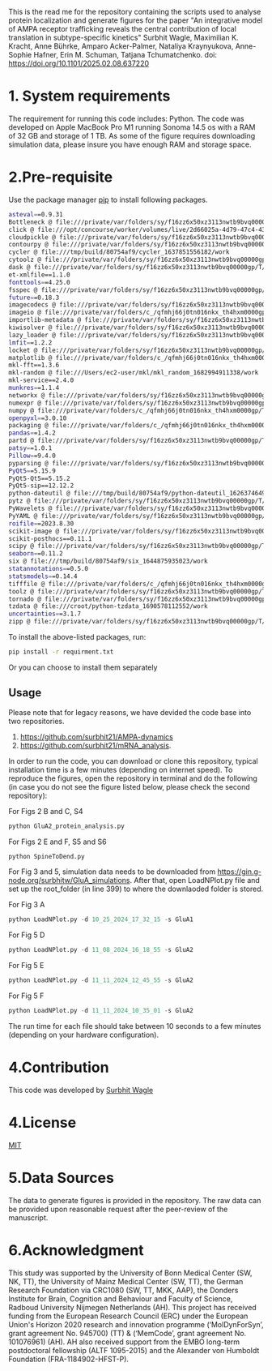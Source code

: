 This is the read me for the repository containing the scripts used to analyse protein localization and generate figures for the paper
"An integrative model of AMPA receptor trafficking reveals the central contribution of local translation in subtype-specific kinetics"
Surbhit Wagle, Maximilian K. Kracht, Anne Bührke, Amparo Acker-Palmer, Nataliya Kraynyukova, Anne-Sophie Hafner,  Erin M. Schuman,  Tatjana Tchumatchenko.
doi: https://doi.org/10.1101/2025.02.08.637220

# 1. System requirements
The requirement for running this code includes: Python. The code was developed on Apple MacBook Pro M1 running Sonoma 14.5 os with a RAM of 32 GB and
storage of 1 TB. As some of the figure requires downloading simulation data, please insure you have enough RAM and storage space.
# 2.Pre-requisite

Use the package manager [pip](https://pip.pypa.io/en/stable/) to install following packages.

```bash
asteval==0.9.31
Bottleneck @ file:///private/var/folders/sy/f16zz6x50xz3113nwtb9bvq00000gp/T/abs_29949159-f86f-474b-bc1f-aaa1e0e222b4ofusifik/croots/recipe/bottleneck_1657175564045/work
click @ file:///opt/concourse/worker/volumes/live/2d66025a-4d79-47c4-43be-6220928b6c82/volume/click_1646056610594/work
cloudpickle @ file:///private/var/folders/sy/f16zz6x50xz3113nwtb9bvq00000gp/T/abs_c57ujq_pgm/croot/cloudpickle_1683040025620/work
contourpy @ file:///private/var/folders/sy/f16zz6x50xz3113nwtb9bvq00000gp/T/abs_17gskqgptz/croots/recipe/contourpy_1663827415320/work
cycler @ file:///tmp/build/80754af9/cycler_1637851556182/work
cytoolz @ file:///private/var/folders/sy/f16zz6x50xz3113nwtb9bvq00000gp/T/abs_95v3uo4da9/croot/cytoolz_1667465932724/work
dask @ file:///private/var/folders/sy/f16zz6x50xz3113nwtb9bvq00000gp/T/abs_ccdxmmxbox/croot/dask-core_1686782920612/work
et-xmlfile==1.1.0
fonttools==4.25.0
fsspec @ file:///private/var/folders/sy/f16zz6x50xz3113nwtb9bvq00000gp/T/abs_actb8g3z8o/croot/fsspec_1695734513142/work
future==0.18.3
imagecodecs @ file:///private/var/folders/sy/f16zz6x50xz3113nwtb9bvq00000gp/T/abs_ddpwfftoh7/croot/imagecodecs_1695064957263/work
imageio @ file:///private/var/folders/c_/qfmhj66j0tn016nkx_th4hxm0000gp/T/abs_8994zt3rks/croot/imageio_1695996461372/work
importlib-metadata @ file:///private/var/folders/sy/f16zz6x50xz3113nwtb9bvq00000gp/T/abs_81_20mq0d8/croot/importlib-metadata_1678997090664/work
kiwisolver @ file:///private/var/folders/sy/f16zz6x50xz3113nwtb9bvq00000gp/T/abs_e26jwrjf6j/croot/kiwisolver_1672387151391/work
lazy_loader @ file:///private/var/folders/sy/f16zz6x50xz3113nwtb9bvq00000gp/T/abs_4a85lv11ob/croot/lazy_loader_1695850116141/work
lmfit==1.2.2
locket @ file:///private/var/folders/sy/f16zz6x50xz3113nwtb9bvq00000gp/T/abs_81b4c56b-0395-495d-81c1-83208d36944d357hqdd0/croots/recipe/locket_1652903116052/work
matplotlib @ file:///private/var/folders/c_/qfmhj66j0tn016nkx_th4hxm0000gp/T/abs_42_ot0zpzy/croot/matplotlib-suite_1693812472014/work
mkl-fft==1.3.6
mkl-random @ file:///Users/ec2-user/mkl/mkl_random_1682994911338/work
mkl-service==2.4.0
munkres==1.1.4
networkx @ file:///private/var/folders/sy/f16zz6x50xz3113nwtb9bvq00000gp/T/abs_666p3uavvu/croot/networkx_1690562005807/work
numexpr @ file:///private/var/folders/sy/f16zz6x50xz3113nwtb9bvq00000gp/T/abs_1b50c1js9s/croot/numexpr_1683227065029/work
numpy @ file:///private/var/folders/c_/qfmhj66j0tn016nkx_th4hxm0000gp/T/abs_2ajpp3regc/croot/numpy_and_numpy_base_1691164374110/work
openpyxl==3.0.10
packaging @ file:///private/var/folders/c_/qfmhj66j0tn016nkx_th4hxm0000gp/T/abs_2algm5p9lp/croot/packaging_1693575178038/work
pandas==1.4.2
partd @ file:///private/var/folders/sy/f16zz6x50xz3113nwtb9bvq00000gp/T/abs_eb38x0gc6u/croot/partd_1693937900739/work
patsy==1.0.1
Pillow==9.4.0
pyparsing @ file:///private/var/folders/sy/f16zz6x50xz3113nwtb9bvq00000gp/T/abs_3a17y2delq/croots/recipe/pyparsing_1661452538853/work
PyQt5==5.15.9
PyQt5-Qt5==5.15.2
PyQt5-sip==12.12.2
python-dateutil @ file:///tmp/build/80754af9/python-dateutil_1626374649649/work
pytz @ file:///private/var/folders/sy/f16zz6x50xz3113nwtb9bvq00000gp/T/abs_ddzpsmm2_f/croot/pytz_1671697430473/work
PyWavelets @ file:///private/var/folders/sy/f16zz6x50xz3113nwtb9bvq00000gp/T/abs_4d73vf63_v/croot/pywavelets_1670425181052/work
PyYAML @ file:///private/var/folders/sy/f16zz6x50xz3113nwtb9bvq00000gp/T/abs_79xo15pf1i/croot/pyyaml_1670514753622/work
roifile==2023.8.30
scikit-image @ file:///private/var/folders/sy/f16zz6x50xz3113nwtb9bvq00000gp/T/abs_3fh5dyitqb/croot/scikit-image_1682530834592/work
scikit-posthocs==0.11.1
scipy @ file:///private/var/folders/sy/f16zz6x50xz3113nwtb9bvq00000gp/T/abs_2eyzr35lpl/croot/scipy_1691606691057/work/dist/scipy-1.11.1-cp310-cp310-macosx_10_9_x86_64.whl#sha256=83f181f25a5e0f2b699e0fb68b754d7aa5bc199091d64fa4c0e3f3621263afd0
seaborn==0.11.2
six @ file:///tmp/build/80754af9/six_1644875935023/work
statannotations==0.5.0
statsmodels==0.14.4
tifffile @ file:///private/var/folders/c_/qfmhj66j0tn016nkx_th4hxm0000gp/T/abs_ffr7rfhtkd/croot/tifffile_1695107463579/work
toolz @ file:///private/var/folders/sy/f16zz6x50xz3113nwtb9bvq00000gp/T/abs_a7gkswah88/croot/toolz_1667464082910/work
tornado @ file:///private/var/folders/sy/f16zz6x50xz3113nwtb9bvq00000gp/T/abs_aeotsmw12l/croot/tornado_1690848274212/work
tzdata @ file:///croot/python-tzdata_1690578112552/work
uncertainties==3.1.7
zipp @ file:///private/var/folders/sy/f16zz6x50xz3113nwtb9bvq00000gp/T/abs_b71z79bye2/croot/zipp_1672387125902/work

```
To install the above-listed packages, run: 
```bash
pip install -r requirment.txt 
```
Or you can choose to install them separately

## Usage
Please note that for legacy reasons, we have devided the code base into two repositories.
1. https://github.com/surbhit21/AMPA-dynamics
2. https://github.com/surbhit21/mRNA_analysis.

In order to run the code, you can download or clone this repository, typical installation time is a few minutes (depending on internet speed).
To reproduce the figures, open the repository in terminal and do the following 
(in case you do not see the figure listed below, please check the second repository):

For Figs 2 B and C, S4
```python
python GluA2_protein_analysis.py 
```

For Figs 2 E and F, S5 and S6
```python
python SpineToDend.py
```

For Fig 3 and 5, simulation data needs to be downloaded from https://gin.g-node.org/surbhitw/GluA_simulations.
After that, open LoadNPlot.py file and set up the root_folder (in line 399) to where the downlaoded folder is stored.


For Fig 3 A
```python
python LoadNPlot.py -d 10_25_2024_17_32_15 -s GluA1
```

For Fig 5 D 
```python
python LoadNPlot.py -d 11_08_2024_16_18_55 -s GluA2
```

For Fig 5 E 
```python
python LoadNPlot.py -d 11_11_2024_12_45_55 -s GluA2
```

For Fig 5 F 
```python
python LoadNPlot.py -d 11_11_2024_10_35_01 -s GluA2
```

The run time for each file should take between 10 seconds to a few minutes (depending on your hardware configuration).

# 4.Contribution

This code was developed by [Surbhit Wagle](https://sites.google.com/view/surbhitwagle/home)

# 4.License

[MIT](https://choosealicense.com/licenses/mit/)


# 5.Data Sources
The data to generate figures is provided in the repository. The raw data can be provided upon reasonable request after the peer-review of the manuscript.

# 6.Acknowledgment
This study was supported by the University of Bonn Medical Center (SW, NK, TT), the University of Mainz Medical Center (SW, TT), the German Research Foundation via CRC1080 (SW, TT, MKK, AAP), the Donders Institute for Brain, Cognition and Behaviour and Faculty of Science, Radboud University Nijmegen Netherlands (AH). This project has received funding from the European Research Council (ERC) under the European Union's Horizon 2020 research and innovation programme (‘MolDynForSyn’, grant agreement No. 945700) (TT) & (‘MemCode’, grant agreement No. 101076961) (AH). AH also received support from the EMBO long-term postdoctoral fellowship (ALTF 1095-2015) and the Alexander von Humboldt Foundation (FRA-1184902-HFST-P). 



